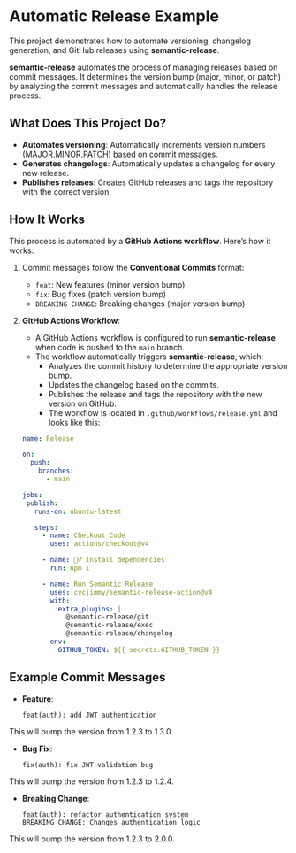 # Automatic Release Example

This project demonstrates how to automate versioning, changelog generation, and GitHub releases using **semantic-release**.

**semantic-release** automates the process of managing releases based on commit messages. It determines the version bump (major, minor, or patch) by analyzing the commit messages and automatically handles the release process.

## What Does This Project Do?

- **Automates versioning**: Automatically increments version numbers (MAJOR.MINOR.PATCH) based on commit messages.
- **Generates changelogs**: Automatically updates a changelog for every new release.
- **Publishes releases**: Creates GitHub releases and tags the repository with the correct version.
  
## How It Works

This process is automated by a **GitHub Actions workflow**. Here’s how it works:

1. Commit messages follow the **Conventional Commits** format:
   - `feat`: New features (minor version bump)
   - `fix`: Bug fixes (patch version bump)
   - `BREAKING CHANGE`: Breaking changes (major version bump)

2. **GitHub Actions Workflow**:
   - A GitHub Actions workflow is configured to run **semantic-release** when code is pushed to the `main` branch.
   - The workflow automatically triggers **semantic-release**, which:
     - Analyzes the commit history to determine the appropriate version bump.
     - Updates the changelog based on the commits.
     - Publishes the release and tags the repository with the new version on GitHub.
     - The workflow is located in `.github/workflows/release.yml` and looks like this:
   ```yaml
   name: Release

   on:
     push:
       branches:
         - main

   jobs:
    publish:
      runs-on: ubuntu-latest

      steps:
        - name: Checkout Code
          uses: actions/checkout@v4

        - name: 🧙‍♂️ Install dependencies
          run: npm i

        - name: Run Semantic Release
          uses: cycjimmy/semantic-release-action@v4
          with:
            extra_plugins: |
              @semantic-release/git
              @semantic-release/exec
              @semantic-release/changelog
          env:
            GITHUB_TOKEN: ${{ secrets.GITHUB_TOKEN }}

## Example Commit Messages

- **Feature**:
  ```plaintext
  feat(auth): add JWT authentication
This will bump the version from 1.2.3 to 1.3.0.
- **Bug Fix**:
  ```plaintext
  fix(auth): fix JWT validation bug
This will bump the version from 1.2.3 to 1.2.4.
- **Breaking Change**:
  ```plaintext
  feat(auth): refactor authentication system
  BREAKING CHANGE: Changes authentication logic
This will bump the version from 1.2.3 to 2.0.0.
